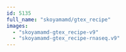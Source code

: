 ```yaml
---
id: 5135
full_name: "skoyamamd/gtex_recipe"
images: 
  - "skoyamamd-gtex_recipe-v9"
  - "skoyamamd-gtex_recipe-rnaseq.v9"
---
```


